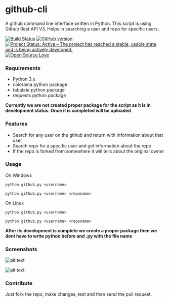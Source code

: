 # github-cli
A github command line interface written in Python. This script is using Github Rest API V3. Helps in searching a user and repo for specific users. 

[![Build Status](https://semaphoreapp.com/api/v1/projects/d4cca506-99be-44d2-b19e-176f36ec8cf1/128505/shields_badge.svg)](https://semaphoreapp.com/boennemann/badges)
[![GitHub version](https://badge.fury.io/gh/boennemann%2Fbadges.svg)](http://badge.fury.io/gh/boennemann%2Fbadges) [![Project Status: Active – The project has reached a stable, usable state and is being actively developed.](http://www.repostatus.org/badges/latest/active.svg)](http://www.repostatus.org/#active)
[![Open Source Love](https://badges.frapsoft.com/os/mit/mit.svg?v=102)](https://github.com/ellerbrock/open-source-badge/)
### Requirements
* Python 3.x
* colorama python package
* tabulate python package
* requests python package

__Currently we are not created proper package for the script as it is in development status. Once it is completed will be uploaded__

### Features

* Search for any user on the github and return with information about that user
* Search repo for a specific user and get information about the repo
* If the repo is forked from somewhere it will tells about the original owner

### Usage

On Windows

`python github.py <username>`

`python github.py <username> <reponame>`

On Linux

`python github.py <username>`

`python github.py <username> <reponame>`

__After its development is complete we create a proper package then we dont have to write python before and .py with the file name__

### Screenshots

![alt text](http://i65.tinypic.com/nqehhv.jpg "Getting user information")


![alt text](http://i68.tinypic.com/10cknk2.jpg "Getting repo information")


### Contribute

Just fork the repo, make changes, test and then send the pull request. 






